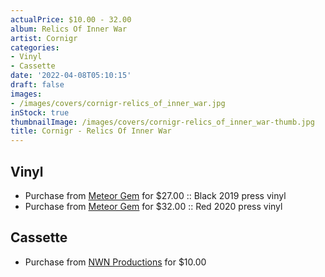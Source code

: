 ```yaml
---
actualPrice: $10.00 - 32.00
album: Relics Of Inner War
artist: Cornigr
categories:
- Vinyl
- Cassette
date: '2022-04-08T05:10:15'
draft: false
images:
- /images/covers/cornigr-relics_of_inner_war.jpg
inStock: true
thumbnailImage: /images/covers/cornigr-relics_of_inner_war-thumb.jpg
title: Cornigr - Relics Of Inner War
---
```


## Vinyl
* Purchase from [Meteor Gem](https://meteor-gem.com/products/cornigr-relics-of-inner-war) for $27.00 :: Black 2019 press vinyl
* Purchase from [Meteor Gem](https://meteor-gem.com/products/cornigr-relics-of-inner-war) for $32.00 :: Red 2020 press vinyl
## Cassette
* Purchase from [NWN Productions](http://shop.nwnprod.com/index.php?route=product/product&path=73&product_id=22239&sort=pd.name&order=ASC) for $10.00
